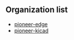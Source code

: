 ## Organization list

- [pioneer-edge](https://github.com/pioneerm-edge)
- [pioneer-kicad](https://github.com/pioneerm.kicad)

